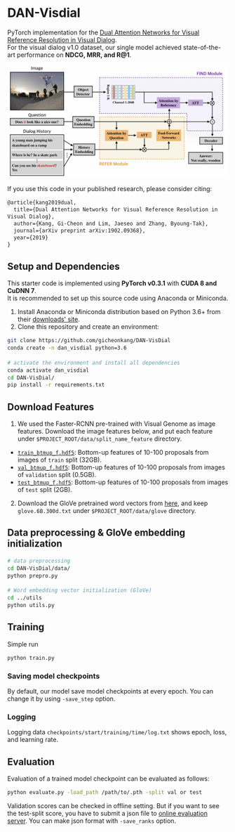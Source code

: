 DAN-Visdial
========================================================================

PyTorch implementation for the [Dual Attention Networks for Visual Reference Resolution in Visual Dialog][1]. <br>
For the visual dialog v1.0 dataset, our single model achieved state-of-the-art performance on **NDCG, MRR, and R@1**.   

![Overview of Dual Attention Networks](dan_overview.jpg)

If you use this code in your published research, please consider citing:
```text
@article{kang2019dual,
  title={Dual Attention Networks for Visual Reference Resolution in Visual Dialog},
  author={Kang, Gi-Cheon and Lim, Jaeseo and Zhang, Byoung-Tak},
  journal={arXiv preprint arXiv:1902.09368},
  year={2019}
}
```

Setup and Dependencies
----------------------
This starter code is implemented using **PyTorch v0.3.1** with **CUDA 8 and CuDNN 7**. <br>
It is recommended to set up this source code using Anaconda or Miniconda. <br>

1. Install Anaconda or Miniconda distribution based on Python 3.6+ from their [downloads' site][2].
2. Clone this repository and create an environment:

```sh
git clone https://github.com/gicheonkang/DAN-VisDial
conda create -n dan_visdial python=3.6

# activate the environment and install all dependencies
conda activate dan_visdial
cd DAN-VisDial/
pip install -r requirements.txt
```

Download Features
----------------------
1. We used the Faster-RCNN pre-trained with Visual Genome as image features. Download the image features below, and put each feature under `$PROJECT_ROOT/data/split_name_feature` directory. 

  * [`train_btmup_f.hdf5`][3]: Bottom-up features of 10-100 proposals from images of `train` split (32GB).
  * [`val_btmup_f.hdf5`][4]: Bottom-up features of 10-100 proposals from images of `validation` split (0.5GB). 
  * [`test_btmup_f.hdf5`][5]: Bottom-up features of 10-100 proposals from images of `test` split (2GB). 

2. Download the GloVe pretrained word vectors from [here][6], and keep `glove.6B.300d.txt` under `$PROJECT_ROOT/data/glove` directory.

Data preprocessing & GloVe embedding initialization
----------------------
```sh
# data preprocessing
cd DAN-VisDial/data/
python prepro.py

# Word embedding vector initialization (GloVe)
cd ../utils
python utils.py
```

Training
--------
Simple run
```sh
python train.py 
```

### Saving model checkpoints  
By default, our model save model checkpoints at every epoch. You can change it by using `-save_step` option. 

### Logging
Logging data `checkpoints/start/training/time/log.txt` shows epoch, loss, and learning rate.

Evaluation
--------
Evaluation of a trained model checkpoint can be evaluated as follows:
```sh
python evaluate.py -load_path /path/to/.pth -split val or test
```
Validation scores can be checked in offline setting. But if you want to see the test-split score, you have to submit a json file to [online evaluation server][7]. You can make json format with `-save_ranks` option. 

[1]: https://arxiv.org/abs/1902.09368
[2]: https://conda.io/docs/user-guide/install/download.html
[3]: https://drive.google.com/file/d/1NYlSSikwEAqpJDsNGqOxgc0ZOkpQtom9/view?usp=sharing
[4]: https://drive.google.com/file/d/1NI5TNKKhqm6ggpB2CK4k8yKiYQE3efW6/view?usp=sharing
[5]: https://drive.google.com/file/d/1BXWPV3k-HxlTw_k3-kTV6JhWrdzXsT7W/view?usp=sharing
[6]: http://nlp.stanford.edu/data/glove.6B.zip 
[7]: https://evalai.cloudcv.org/web/challenges/challenge-page/161/overview
